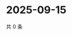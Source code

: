 # 2025-09-15

共 0 条

<!-- BEGIN ZHIHUVIDEO -->
<!-- 最后更新时间 Mon Sep 15 2025 08:55:11 GMT+0800 (China Standard Time) -->

<!-- END ZHIHUVIDEO -->
